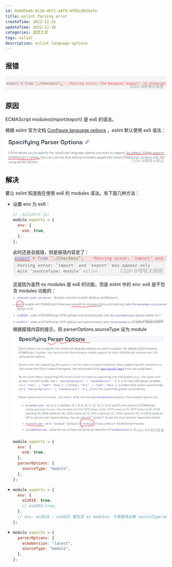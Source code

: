 ```yaml
---
id: 0e9d5ee6-8c28-4b71-a4f9-0f05cd631efe
title: eslint Parsing error
createTime: 2022-12-16
updateTime: 2022-12-16
categories: 底层工具
tags: eslint
description: eslint language options
---
```


## 报错

![在这里插入图片描述](../post-assets/566c0a0f-f350-45fc-8192-e21661d980e5.png)

## 原因

ECMAScript modules(import/export) 是 es6 的语法。

根据 eslint 官方文档 [Configure language options](https://eslint.org/docs/latest/user-guide/configuring/language-options) ，eslint 默认使用 es5 语法：

![在这里插入图片描述](../post-assets/987a19f9-34d6-47d9-87a4-500f95cb6961.png)

## 解决

要让 eslint 知道我在使用 es6 的 modules 语法。有下面几种方法：

- 设置 env 为 es6：

  ```js
  // .eslintrc.js:
  module.exports = {
    env: {
      es6: true,
    },
  };
  ```

  此时还是会报错，但是报错内容变了：
  ![在这里插入图片描述](../post-assets/325374d3-b326-4dba-aff3-4f04b11889ab.png)

  这是因为虽然 es modules 是 es6 的功能，但是 eslint 中的 env: es6 是不包含 modules 功能的：
  ![在这里插入图片描述](../post-assets/1a974ec3-3254-40cb-b91a-4c05d7ea4211.png)
  根据报错内容的提示，将 parserOptions.sourceType 设为 module ![在这里插入图片描述](../post-assets/ec1fa1f0-7233-45fa-be14-975cc286d914.png)

  ```js
  module.exports = {
    env: {
      es6: true,
    },
    parserOptions: {
      sourceType: "module",
    },
  };
  ```

- ```js
  module.exports = {
    env: {
      es2016: true,
      // es2022:true,
    },
    // env: es2016 ~ es2022 都包含 es modules，不需要再设置 sourceType:module 了
  };
  ```
- ```js
  module.exports = {
    parserOptions: {
      ecmaVersion: "latest",
      sourceType: "module",
    },
  };
  ```
